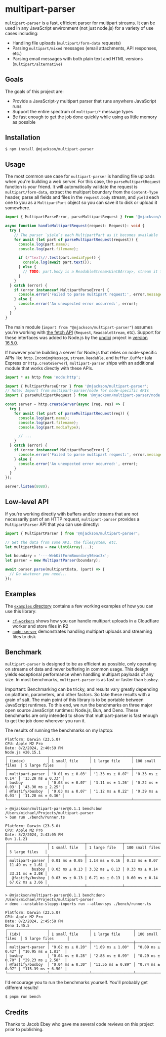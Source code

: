 # multipart-parser

`multipart-parser` is a fast, efficient parser for multipart streams. It can be used in any JavaScript environment (not just node.js) for a variety of use cases including:

- Handling file uploads (`multipart/form-data` requests)
- Parsing `multipart/mixed` messages (email attachments, API responses, etc.)
- Parsing email messages with both plain text and HTML versions (`multipart/alternative`)

## Goals

The goals of this project are:

- Provide a JavaScript-y multipart parser that runs anywhere JavaScript runs
- Support the entire spectrum of `multipart/*` message types
- Be fast enough to get the job done quickly while using as little memory as possible

## Installation

```sh
$ npm install @mjackson/multipart-parser
```

## Usage

The most common use case for `multipart-parser` is handling file uploads when you're building a web server. For this case, the `parseMultipartRequest` function is your friend. It will automatically validate the request is `multipart/form-data`, extract the multipart boundary from the `Content-Type` header, parse all fields and files in the `request.body` stream, and `yield` each one to you as a `MultipartPart` object so you can save it to disk or upload it somewhere.

```typescript
import { MultipartParseError, parseMultipartRequest } from '@mjackson/multipart-parser';

async function handleMultipartRequest(request: Request): void {
  try {
    // The parser `yield`s each MultipartPart as it becomes available
    for await (let part of parseMultipartRequest(request)) {
      console.log(part.name);
      console.log(part.filename);

      if (/^text\//.test(part.mediaType)) {
        console.log(await part.text());
      } else {
        // TODO: part.body is a ReadableStream<Uint8Array>, stream it to a file
      }
    }
  } catch (error) {
    if (error instanceof MultipartParseError) {
      console.error('Failed to parse multipart request:', error.message);
    } else {
      console.error('An unexpected error occurred:', error);
    }
  }
}
```

The main module (`import from "@mjackson/multipart-parser"`) assumes you're working with [the fetch API](https://developer.mozilla.org/en-US/docs/Web/API/Fetch_API) (`Request`, `ReadableStream`, etc). Support for these interfaces was added to Node.js by the [undici](https://github.com/nodejs/undici) project in [version 16.5.0](https://nodejs.org/en/blog/release/v16.5.0).

If however you're building a server for Node.js that relies on node-specific APIs like `http.IncomingMessage`, `stream.Readable`, and `buffer.Buffer` (ala Express or `http.createServer`), `multipart-parser` ships with an additional module that works directly with these APIs.

```typescript
import * as http from 'node:http';

import { MultipartParseError } from '@mjackson/multipart-parser';
// Note: Import from multipart-parser/node for node-specific APIs
import { parseMultipartRequest } from '@mjackson/multipart-parser/node';

const server = http.createServer(async (req, res) => {
  try {
    for await (let part of parseMultipartRequest(req)) {
      console.log(part.name);
      console.log(part.filename);
      console.log(part.mediaType);

      // ...
    }
  } catch (error) {
    if (error instanceof MultipartParseError) {
      console.error('Failed to parse multipart request:', error.message);
    } else {
      console.error('An unexpected error occurred:', error);
    }
  }
});

server.listen(8080);
```

## Low-level API

If you're working directly with buffers and/or streams that are not necessarily part of an HTTP request, `multipart-parser` provides a `MultipartParser` API that you can use directly:

```typescript
import { MultipartParser } from '@mjackson/multipart-parser';

// Get the data from some API, the filesystem, etc.
let multipartData = new Uint8Array(...);

let boundary = '----WebKitFormBoundary56eac3x';
let parser = new MultipartParser(boundary);

await parser.parse(multipartData, (part) => {
  // Do whatever you need...
});
```

## Examples

The [`examples` directory](/examples) contains a few working examples of how you can use this library:

- [`cf-workers`](/examples/cf-workers) shows how you can handle multipart uploads in a Cloudflare worker and store files in R2
- [`node-server`](/examples/node-server) demonstrates handling multipart uploads and streaming files to disk

## Benchmark

`multipart-parser` is designed to be as efficient as possible, only operating on streams of data and never buffering in common usage. This design yields exceptional performance when handling multipart payloads of any size. In most benchmarks, `multipart-parser` is as fast or faster than `busboy`.

Important: Benchmarking can be tricky, and results vary greatly depending on platform, parameters, and other factors. So take these results with a grain of salt. The main point of this library is to be portable between JavaScript runtimes. To this end, we run the benchmarks on three major open source JavaScript runtimes: Node.js, Bun, and Deno. These benchmarks are only intended to show that multipart-parser is fast enough to get the job done wherever you run it.

The results of running the benchmarks on my laptop:

```
Platform: Darwin (23.5.0)
CPU: Apple M2 Pro
Date: 8/2/2024, 2:40:59 PM
Node.js v20.15.1
┌──────────────────┬──────────────────┬──────────────────┬──────────────────┬───────────────────┐
│ (index)          │ 1 small file     │ 1 large file     │ 100 small files  │ 5 large files     │
├──────────────────┼──────────────────┼──────────────────┼──────────────────┼───────────────────┤
│ multipart-parser │ '0.01 ms ± 0.03' │ '1.33 ms ± 0.07' │ '0.33 ms ± 0.14' │ '13.28 ms ± 0.33' │
│ busboy           │ '0.03 ms ± 0.07' │ '3.11 ms ± 1.26' │ '0.22 ms ± 0.03' │ '43.30 ms ± 2.25' │
│ @fastify/busboy  │ '0.03 ms ± 0.07' │ '1.12 ms ± 0.22' │ '0.39 ms ± 0.03' │ '11.28 ms ± 0.36' │
└──────────────────┴──────────────────┴──────────────────┴──────────────────┴───────────────────┘

> @mjackson/multipart-parser@0.1.1 bench:bun /Users/michael/Projects/multipart-parser
> bun run ./bench/runner.ts

Platform: Darwin (23.5.0)
CPU: Apple M2 Pro
Date: 8/2/2024, 2:43:05 PM
Bun 1.1.21
┌──────────────────┬────────────────┬────────────────┬─────────────────┬─────────────────┐
│                  │ 1 small file   │ 1 large file   │ 100 small files │ 5 large files   │
├──────────────────┼────────────────┼────────────────┼─────────────────┼─────────────────┤
│ multipart-parser │ 0.01 ms ± 0.05 │ 1.14 ms ± 0.16 │ 0.13 ms ± 0.07  │ 11.49 ms ± 1.61 │
│           busboy │ 0.03 ms ± 0.13 │ 3.32 ms ± 0.13 │ 0.33 ms ± 0.14  │ 33.31 ms ± 3.08 │
│  @fastify/busboy │ 0.03 ms ± 0.13 │ 6.71 ms ± 0.13 │ 0.60 ms ± 0.14  │ 67.62 ms ± 3.66 │
└──────────────────┴────────────────┴────────────────┴─────────────────┴─────────────────┘

> @mjackson/multipart-parser@0.1.1 bench:deno /Users/michael/Projects/multipart-parser
> deno --unstable-sloppy-imports run --allow-sys ./bench/runner.ts

Platform: Darwin (23.5.0)
CPU: Apple M2 Pro
Date: 8/2/2024, 2:45:58 PM
Deno 1.45.5
┌──────────────────┬──────────────────┬───────────────────┬──────────────────┬────────────────────┐
│ (idx)            │ 1 small file     │ 1 large file      │ 100 small files  │ 5 large files      │
├──────────────────┼──────────────────┼───────────────────┼──────────────────┼────────────────────┤
│ multipart-parser │ "0.02 ms ± 0.20" │ "1.09 ms ± 1.00"  │ "0.09 ms ± 0.42" │ "10.95 ms ± 1.81"  │
│ busboy           │ "0.04 ms ± 0.28" │ "2.88 ms ± 0.99"  │ "0.29 ms ± 0.70" │ "29.23 ms ± 2.58"  │
│ @fastify/busboy  │ "0.04 ms ± 0.30" │ "11.55 ms ± 0.89" │ "0.74 ms ± 0.97" │ "115.39 ms ± 6.50" │
└──────────────────┴──────────────────┴───────────────────┴──────────────────┴────────────────────┘
```

I'd encourage you to run the benchmarks yourself. You'll probably get different results!

```sh
$ pnpm run bench
```

## Credits

Thanks to Jacob Ebey who gave me several code reviews on this project prior to publishing.
